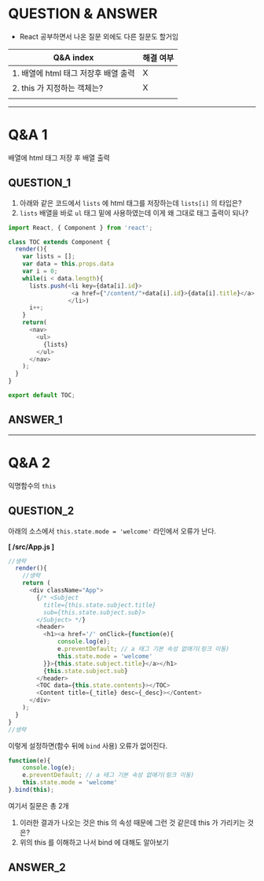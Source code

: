 # QUESTION & ANSWER
* React 공부하면서 나온 질문 외에도 다른 질문도 할거임

|Q&A index|해결 여부|
|-----|-----|
|1. 배열에 html 태그 저장후 배열 출력|X|
|2. this 가 지정하는 객체는?|X|
|||

---

# Q&A 1

배열에 html 태그 저장 후 배열 출력

## QUESTION_1

1. 아래와 같은 코드에서 `lists` 에 html 태그를 저장하는데 `lists[i]` 의 타입은?
2. `lists` 배열을 바로 `ul` 태그 밑에 사용하였는데 이게 왜 그대로 태그 출력이 되나?

```javascript
import React, { Component } from 'react';

class TOC extends Component {
  render(){
    var lists = [];
    var data = this.props.data
    var i = 0;
    while(i < data.length){
      lists.push(<li key={data[i].id}>
                  <a href={"/content/"+data[i].id}>{data[i].title}</a>
                 </li>)
      i++;
    }
    return(
      <nav>
        <ul>
          {lists}
        </ul>
      </nav>
    );
  }
}

export default TOC;
```

## ANSWER_1

---

# Q&A 2

익명함수의 `this`

## QUESTION_2

아래의 소스에서 `this.state.mode = 'welcome'` 라인에서 오류가 난다.

**[ /src/App.js ]**

```javascript
//생략
  render(){
    //생략
    return (
      <div className="App">
        {/* <Subject
          title={this.state.subject.title}
          sub={this.state.subject.sub}>
        </Subject> */}
        <header>
          <h1><a href='/' onClick={function(e){
              console.log(e);
              e.preventDefault; // a 태그 기본 속성 없애기(링크 이동)
              this.state.mode = 'welcome'
          }}>{this.state.subject.title}</a></h1>
          {this.state.subject.sub}
        </header>
        <TOC data={this.state.contents}></TOC>
        <Content title={_title} desc={_desc}></Content>
      </div>
    );
  }
}
//생략
```

이렇게 설정하면(함수 뒤에 `bind` 사용) 오류가 없어진다.

```javascript
function(e){
    console.log(e);
    e.preventDefault; // a 태그 기본 속성 없애기(링크 이동)
    this.state.mode = 'welcome'
}.bind(this);
```

여기서 질문은 총 2개

1. 이러한 결과가 나오는 것은 this 의 속성 때문에 그런 것 같은데 this 가 가리키는 것은?
2. 위의 this 를 이해하고 나서 bind 에 대해도 알아보기

## ANSWER_2
